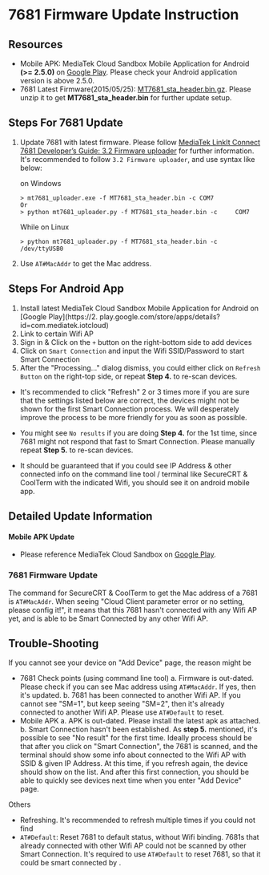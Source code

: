 # 7681 Firmware Update Instruction


## Resources

- Mobile APK: MediaTek Cloud Sandbox Mobile Application for Android **(>= 2.5.0)** on [Google Play](https://play.google.com/store/apps/details?id=com.mediatek.iotcloud). Please check your Android application version is above 2.5.0.
- 7681 Latest Firmware(2015/05/25): [MT7681_sta_header.bin.gz](https://s3-ap-southeast-1.amazonaws.com/mtk.linkit/mcs-resources/firmwares/MT7681_sta_header.bin.gz). Please unzip it to get **MT7681_sta_header.bin** for further update setup.

## Steps For 7681 Update

1. Update 7681 with latest firmware. Please follow [MediaTek LinkIt Connect 7681 Developer’s Guide: 3.2 Firmware uploader](https://play.google.com/store/apps/details?id=com.mediatek.iotcloud) for further information. It's recommended to follow `3.2 Firmware uploader`, and use syntax like below:

	on Windows

	```
	> mt7681_uploader.exe -f MT7681_sta_header.bin -c COM7
	Or
	> python mt7681_uploader.py -f MT7681_sta_header.bin -c 	COM7
	```

	While on Linux

	```
	> python mt7681_uploader.py -f MT7681_sta_header.bin -c /dev/ttyUSB0
	```


2. Use `AT#MacAddr` to get the Mac address.


## Steps For Android App

1. Install latest MediaTek Cloud Sandbox Mobile Application for Android on [Google Play](https://2. play.google.com/store/apps/details?id=com.mediatek.iotcloud)
2. Link to certain Wifi AP
3. Sign in & Click on the `+` button on the right-bottom side to add devices
4. Click on `Smart Connection` and input the Wifi SSID/Password to start Smart Connection
5. After the "Processing..." dialog dismiss, you could either click on `Refresh Button` on the right-top side, or repeat **Step 4.** to re-scan devices.

- It's recommended to click "Refresh" 2 or 3 times more if you are sure that the settings listed below are correct, the devices might not be shown for the first Smart Connection process. We will desperately improve the process to be more friendly for you as soon as possible.

- You might see `No results` if you are doing **Step 4.** for the 1st time, since 7681 might not respond that fast to Smart Connection. Please manually repeat **Step 5.** to re-scan devices.

- It should be guaranteed that if you could see IP Address & other connected info on the command line tool / terminal like SecureCRT & CoolTerm with the indicated Wifi, you should see it on android mobile app.



## Detailed Update Information

#### Mobile APK Update

- Please reference MediaTek Cloud Sandbox on [Google Play](https://play.google.com/store/apps/details?id=com.mediatek.iotcloud).

### 7681 Firmware Update

The command for SecureCRT & CoolTerm to get the Mac address of a 7681 is `AT#MacAddr`. When seeing "Cloud Client parameter error or no setting, please config it!", it means that this 7681 hasn't connected with any Wifi AP yet, and is able to be Smart Connected by any other Wifi AP.


## Trouble-Shooting

If you cannot see your device on "Add Device" page, the reason might be

- 7681 Check points (using command line tool)
	a. Firmware is out-dated. Please check if you can see Mac address using `AT#MacAddr`. If yes, then it's updated.
	b. 7681 has been connected to another Wifi AP. If you cannot see  "SM=1", but keep seeing "SM=2", then it's already connected to another Wifi AP. Please use `AT#Default` to reset.
- Mobile APK
	a. APK is out-dated. Please install the latest apk as attached.
	b. Smart Connection hasn't been established. As **step 5.** mentioned, it's possible to see "No result" for the first time. Ideally process should be that after you click on "Smart Connection", the 7681 is scanned, and the terminal should show some info about connected to the Wifi AP with SSID & given IP Address. At this time, if you refresh again, the device should show on the list. And after this first connection, you should be able to quickly see devices next time when you enter "Add Device" page.


Others 

- Refreshing. It's recommended to refresh multiple times if you could not find
- `AT#Default`: Reset 7681 to default status, without Wifi binding. 7681s that already connected with other Wifi AP could not be scanned by other Smart Connection. It's required to use `AT#Default` to reset 7681, so that it could be smart connected by .